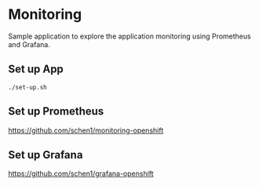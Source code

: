 # Monitoring
Sample application to explore the application monitoring using Prometheus and Grafana.

## Set up App
```
./set-up.sh
```

## Set up Prometheus
https://github.com/schen1/monitoring-openshift

## Set up Grafana
https://github.com/schen1/grafana-openshift
